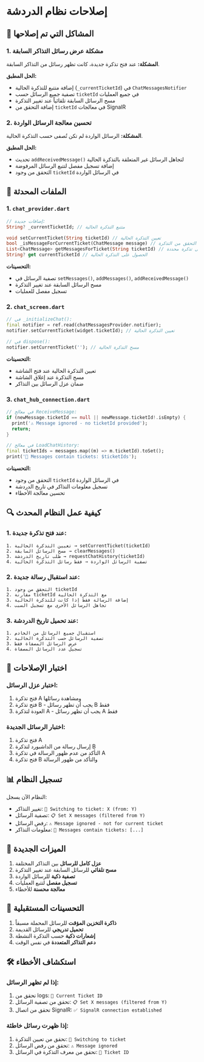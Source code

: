 # إصلاحات نظام الدردشة

## 🔧 المشاكل التي تم إصلاحها

### 1. **مشكلة عرض رسائل التذاكر السابقة**
**المشكلة:** عند فتح تذكرة جديدة، كانت تظهر رسائل من التذاكر السابقة.

**الحل المطبق:**
- إضافة متتبع للتذكرة الحالية (`_currentTicketId`) في `ChatMessagesNotifier`
- تصفية جميع الرسائل حسب `ticketId` في جميع العمليات
- مسح الرسائل السابقة تلقائياً عند تغيير التذكرة
- إضافة التحقق من `ticketId` في معالجات SignalR

### 2. **تحسين معالجة الرسائل الواردة**
**المشكلة:** الرسائل الواردة لم تكن تُصفى حسب التذكرة الحالية.

**الحل المطبق:**
- تحديث `addReceivedMessage()` لتجاهل الرسائل غير المتعلقة بالتذكرة الحالية
- إضافة تسجيل مفصل لتتبع الرسائل المرفوضة
- التحقق من وجود `ticketId` في الرسائل الواردة

## 📁 الملفات المحدثة

### 1. `chat_provider.dart`
```dart
// إضافات جديدة:
String? _currentTicketId; // متتبع التذكرة الحالية

void setCurrentTicket(String ticketId) // تعيين التذكرة الحالية
bool _isMessageForCurrentTicket(ChatMessage message) // التحقق من التذكرة
List<ChatMessage> getMessagesForTicket(String ticketId) // الحصول على رسائل تذكرة محددة
String? get currentTicketId // الحصول على التذكرة الحالية
```

**التحسينات:**
- تصفية الرسائل في `setMessages()`, `addMessages()`, `addReceivedMessage()`
- مسح الرسائل السابقة عند تغيير التذكرة
- تسجيل مفصل للعمليات

### 2. `chat_screen.dart`
```dart
// في _initializeChat():
final notifier = ref.read(chatMessagesProvider.notifier);
notifier.setCurrentTicket(widget.ticketId); // تعيين التذكرة الحالية

// في dispose():
notifier.setCurrentTicket(''); // مسح التذكرة الحالية
```

**التحسينات:**
- تعيين التذكرة الحالية عند فتح الشاشة
- مسح التذكرة عند إغلاق الشاشة
- ضمان عزل الرسائل بين التذاكر

### 3. `chat_hub_connection.dart`
```dart
// في معالج ReceiveMessage:
if (newMessage.ticketId == null || newMessage.ticketId!.isEmpty) {
  print('⚠️ Message ignored - no ticketId provided');
  return;
}

// في معالج LoadChatHistory:
final ticketIds = messages.map((m) => m.ticketId).toSet();
print('🎫 Messages contain tickets: $ticketIds');
```

**التحسينات:**
- التحقق من وجود `ticketId` في الرسائل الواردة
- تسجيل معلومات التذاكر في تاريخ الدردشة
- تحسين معالجة الأخطاء

## 🔍 كيفية عمل النظام المحدث

### 1. **عند فتح تذكرة جديدة:**
```
1. تعيين التذكرة الحالية → setCurrentTicket(ticketId)
2. مسح الرسائل السابقة → clearMessages()
3. طلب تاريخ الدردشة → requestChatHistory(ticketId)
4. تصفية الرسائل الواردة → فقط رسائل التذكرة الحالية
```

### 2. **عند استقبال رسالة جديدة:**
```
1. التحقق من وجود ticketId
2. مقارنة ticketId مع التذكرة الحالية
3. إضافة الرسالة فقط إذا كانت للتذكرة الحالية
4. تجاهل الرسائل الأخرى مع تسجيل السبب
```

### 3. **عند تحميل تاريخ الدردشة:**
```
1. استقبال جميع الرسائل من الخادم
2. تصفية الرسائل حسب التذكرة الحالية
3. عرض الرسائل المصفاة فقط
4. تسجيل عدد الرسائل المصفاة
```

## 🧪 اختبار الإصلاحات

### اختبار عزل الرسائل:
1. فتح تذكرة A ومشاهدة رسائلها
2. فتح تذكرة B - يجب أن تظهر رسائل B فقط
3. العودة لتذكرة A - يجب أن تظهر رسائل A فقط

### اختبار الرسائل الجديدة:
1. فتح تذكرة A
2. إرسال رسالة من الداشبورد لتذكرة B
3. التأكد من عدم ظهور الرسالة في تذكرة A
4. فتح تذكرة B والتأكد من ظهور الرسالة

## 📊 تسجيل النظام

النظام الآن يسجل:
- تغيير التذاكر: `🔄 Switching to ticket: X (from: Y)`
- تصفية الرسائل: `📋 Set X messages (filtered from Y)`
- رفض الرسائل: `⚠️ Message ignored - not for current ticket`
- معلومات التذاكر: `🎫 Messages contain tickets: [...]`

## 🚀 الميزات الجديدة

1. **عزل كامل للرسائل** بين التذاكر المختلفة
2. **مسح تلقائي** للرسائل السابقة عند تغيير التذكرة
3. **تصفية ذكية** للرسائل الواردة
4. **تسجيل مفصل** لتتبع العمليات
5. **معالجة محسنة** للأخطاء

## 🔮 التحسينات المستقبلية

1. **ذاكرة التخزين المؤقت** للرسائل المحملة مسبقاً
2. **تحميل تدريجي** للرسائل القديمة
3. **إشعارات ذكية** حسب التذكرة النشطة
4. **دعم التذاكر المتعددة** في نفس الوقت

## 🛠️ استكشاف الأخطاء

### إذا لم تظهر الرسائل:
1. تحقق من logs: `🎯 Current Ticket ID`
2. تحقق من تصفية الرسائل: `📋 Set X messages (filtered from Y)`
3. تحقق من اتصال SignalR: `✅ SignalR connection established`

### إذا ظهرت رسائل خاطئة:
1. تحقق من تعيين التذكرة: `🔄 Switching to ticket`
2. تحقق من رفض الرسائل: `⚠️ Message ignored`
3. تحقق من معرف التذكرة في الرسائل: `🎫 Ticket ID`